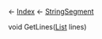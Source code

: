 ← [Index](Api-Index) ← [StringSegment](VRage.Game.ModAPI.Ingame.Utilities.StringSegment)

void GetLines([List<T>](System.Collections.Generic.List`1) lines)

